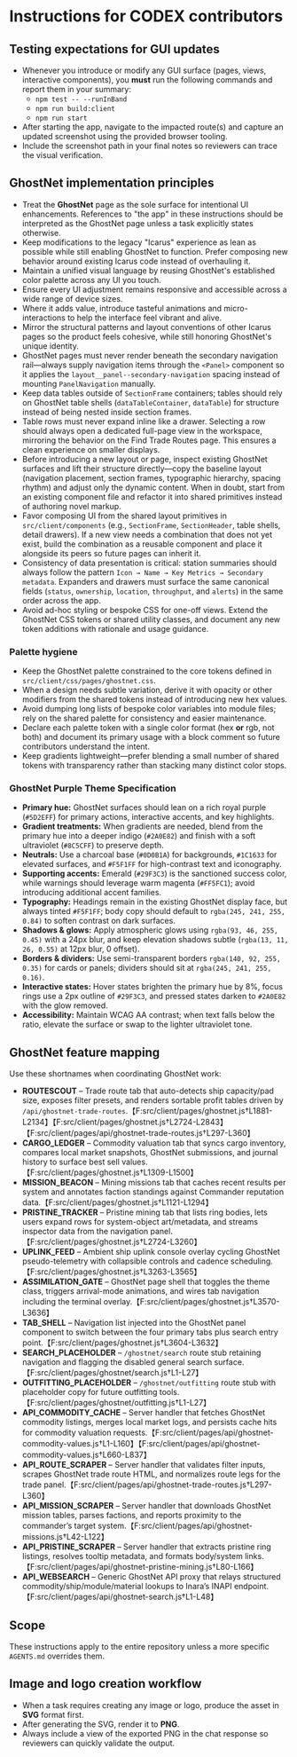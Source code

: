 # Instructions for CODEX contributors

## Testing expectations for GUI updates
- Whenever you introduce or modify any GUI surface (pages, views, interactive components), you **must** run the following commands and report them in your summary:
  - `npm test -- --runInBand`
  - `npm run build:client`
  - `npm run start`
- After starting the app, navigate to the impacted route(s) and capture an updated screenshot using the provided browser tooling.
- Include the screenshot path in your final notes so reviewers can trace the visual verification.

## GhostNet implementation principles
- Treat the **GhostNet** page as the sole surface for intentional UI enhancements. References to "the app" in these instructions should be interpreted as the GhostNet page unless a task explicitly states otherwise.
- Keep modifications to the legacy "Icarus" experience as lean as possible while still enabling GhostNet to function. Prefer composing new behavior around existing Icarus code instead of overhauling it.
- Maintain a unified visual language by reusing GhostNet's established color palette across any UI you touch.
- Ensure every UI adjustment remains responsive and accessible across a wide range of device sizes.
- Where it adds value, introduce tasteful animations and micro-interactions to help the interface feel vibrant and alive.
- Mirror the structural patterns and layout conventions of other Icarus pages so the product feels cohesive, while still honoring GhostNet's unique identity.
- GhostNet pages must never render beneath the secondary navigation rail—always supply navigation items through the `<Panel>` component so it applies the `layout__panel--secondary-navigation` spacing instead of mounting `PanelNavigation` manually.
- Keep data tables outside of `SectionFrame` containers; tables should rely on GhostNet table shells (`dataTableContainer`, `dataTable`) for structure instead of being nested inside section frames.
- Table rows must never expand inline like a drawer. Selecting a row should always open a dedicated full-page view in the workspace, mirroring the behavior on the Find Trade Routes page. This ensures a clean experience on smaller displays.
- Before introducing a new layout or page, inspect existing GhostNet surfaces and lift their structure directly—copy the baseline layout (navigation placement, section frames, typographic hierarchy, spacing rhythm) and adjust only the dynamic content. When in doubt, start from an existing component file and refactor it into shared primitives instead of authoring novel markup.
- Favor composing UI from the shared layout primitives in `src/client/components` (e.g., `SectionFrame`, `SectionHeader`, table shells, detail drawers). If a new view needs a combination that does not yet exist, build the combination as a reusable component and place it alongside its peers so future pages can inherit it.
- Consistency of data presentation is critical: station summaries should always follow the pattern `Icon → Name → Key Metrics → Secondary metadata`. Expanders and drawers must surface the same canonical fields (`status`, `ownership`, `location`, `throughput`, and `alerts`) in the same order across the app.
- Avoid ad-hoc styling or bespoke CSS for one-off views. Extend the GhostNet CSS tokens or shared utility classes, and document any new token additions with rationale and usage guidance.

### Palette hygiene
- Keep the GhostNet palette constrained to the core tokens defined in `src/client/css/pages/ghostnet.css`.
- When a design needs subtle variation, derive it with opacity or other modifiers from the shared tokens instead of introducing new hex values.
- Avoid dumping long lists of bespoke color variables into module files; rely on the shared palette for consistency and easier maintenance.
- Declare each palette token with a single color format (hex **or** rgb, not both) and document its primary usage with a block comment so future contributors understand the intent.
- Keep gradients lightweight—prefer blending a small number of shared tokens with transparency rather than stacking many distinct color stops.

### GhostNet Purple Theme Specification
- **Primary hue:** GhostNet surfaces should lean on a rich royal purple (`#5D2EFF`) for primary actions, interactive accents, and key highlights.
- **Gradient treatments:** When gradients are needed, blend from the primary hue into a deeper indigo (`#2A0E82`) and finish with a soft ultraviolet (`#8C5CFF`) to preserve depth.
- **Neutrals:** Use a charcoal base (`#0D0B1A`) for backgrounds, `#1C1633` for elevated surfaces, and `#F5F1FF` for high-contrast text and iconography.
- **Supporting accents:** Emerald (`#29F3C3`) is the sanctioned success color, while warnings should leverage warm magenta (`#FF5FC1`); avoid introducing additional accent families.
- **Typography:** Headings remain in the existing GhostNet display face, but always tinted `#F5F1FF`; body copy should default to `rgba(245, 241, 255, 0.84)` to soften contrast on dark surfaces.
- **Shadows & glows:** Apply atmospheric glows using `rgba(93, 46, 255, 0.45)` with a 24px blur, and keep elevation shadows subtle (`rgba(13, 11, 26, 0.55)` at 12px blur, 0 offset).
- **Borders & dividers:** Use semi-transparent borders `rgba(140, 92, 255, 0.35)` for cards or panels; dividers should sit at `rgba(245, 241, 255, 0.16)`.
- **Interactive states:** Hover states brighten the primary hue by 8%, focus rings use a 2px outline of `#29F3C3`, and pressed states darken to `#2A0E82` with the glow removed.
- **Accessibility:** Maintain WCAG AA contrast; when text falls below the ratio, elevate the surface or swap to the lighter ultraviolet tone.

## GhostNet feature mapping

Use these shortnames when coordinating GhostNet work:

- **ROUTESCOUT** – Trade route tab that auto-detects ship capacity/pad size, exposes filter presets, and renders sortable profit tables driven by `/api/ghostnet-trade-routes`.【F:src/client/pages/ghostnet.js†L1881-L2134】【F:src/client/pages/ghostnet.js†L2724-L2843】【F:src/client/pages/api/ghostnet-trade-routes.js†L297-L360】
- **CARGO_LEDGER** – Commodity valuation tab that syncs cargo inventory, compares local market snapshots, GhostNet submissions, and journal history to surface best sell values.【F:src/client/pages/ghostnet.js†L1309-L1500】
- **MISSION_BEACON** – Mining missions tab that caches recent results per system and annotates faction standings against Commander reputation data.【F:src/client/pages/ghostnet.js†L1121-L1294】
- **PRISTINE_TRACKER** – Pristine mining tab that lists ring bodies, lets users expand rows for system-object art/metadata, and streams inspector data from the navigation panel.【F:src/client/pages/ghostnet.js†L2724-L3260】
- **UPLINK_FEED** – Ambient ship uplink console overlay cycling GhostNet pseudo-telemetry with collapsible controls and cadence scheduling.【F:src/client/pages/ghostnet.js†L3263-L3565】
- **ASSIMILATION_GATE** – GhostNet page shell that toggles the theme class, triggers arrival-mode animations, and wires tab navigation including the terminal overlay.【F:src/client/pages/ghostnet.js†L3570-L3636】
- **TAB_SHELL** – Navigation list injected into the GhostNet panel component to switch between the four primary tabs plus search entry point.【F:src/client/pages/ghostnet.js†L3604-L3632】
- **SEARCH_PLACEHOLDER** – `/ghostnet/search` route stub retaining navigation and flagging the disabled general search surface.【F:src/client/pages/ghostnet/search.js†L1-L27】
- **OUTFITTING_PLACEHOLDER** – `/ghostnet/outfitting` route stub with placeholder copy for future outfitting tools.【F:src/client/pages/ghostnet/outfitting.js†L1-L27】
- **API_COMMODITY_CACHE** – Server handler that fetches GhostNet commodity listings, merges local market logs, and persists cache hits for commodity valuation requests.【F:src/client/pages/api/ghostnet-commodity-values.js†L1-L160】【F:src/client/pages/api/ghostnet-commodity-values.js†L660-L837】
- **API_ROUTE_SCRAPER** – Server handler that validates filter inputs, scrapes GhostNet trade route HTML, and normalizes route legs for the trade panel.【F:src/client/pages/api/ghostnet-trade-routes.js†L297-L360】
- **API_MISSION_SCRAPER** – Server handler that downloads GhostNet mission tables, parses factions, and reports proximity to the commander’s target system.【F:src/client/pages/api/ghostnet-missions.js†L42-L122】
- **API_PRISTINE_SCRAPER** – Server handler that extracts pristine ring listings, resolves tooltip metadata, and formats body/system links.【F:src/client/pages/api/ghostnet-pristine-mining.js†L80-L166】
- **API_WEBSEARCH** – Generic GhostNet API proxy that relays structured commodity/ship/module/material lookups to Inara’s INAPI endpoint.【F:src/client/pages/api/ghostnet-search.js†L1-L48】

## Scope
These instructions apply to the entire repository unless a more specific `AGENTS.md` overrides them.

## Image and logo creation workflow
- When a task requires creating any image or logo, produce the asset in **SVG** format first.
- After generating the SVG, render it to **PNG**.
- Always include a view of the exported PNG in the chat response so reviewers can quickly validate the output.
